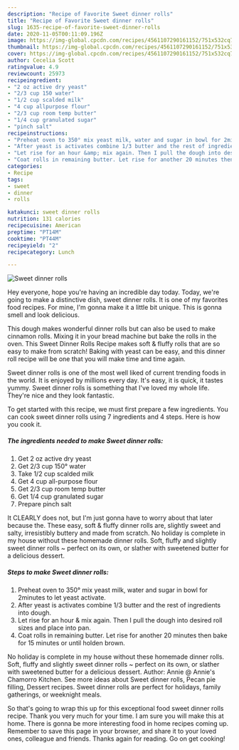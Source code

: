 ```yaml
---
description: "Recipe of Favorite Sweet dinner rolls"
title: "Recipe of Favorite Sweet dinner rolls"
slug: 1635-recipe-of-favorite-sweet-dinner-rolls
date: 2020-11-05T00:11:09.196Z
image: https://img-global.cpcdn.com/recipes/4561107290161152/751x532cq70/sweet-dinner-rolls-recipe-main-photo.jpg
thumbnail: https://img-global.cpcdn.com/recipes/4561107290161152/751x532cq70/sweet-dinner-rolls-recipe-main-photo.jpg
cover: https://img-global.cpcdn.com/recipes/4561107290161152/751x532cq70/sweet-dinner-rolls-recipe-main-photo.jpg
author: Cecelia Scott
ratingvalue: 4.9
reviewcount: 25973
recipeingredient:
- "2 oz active dry yeast"
- "2/3 cup 150 water"
- "1/2 cup scalded milk"
- "4 cup allpurpose flour"
- "2/3 cup room temp butter"
- "1/4 cup granulated sugar"
- "pinch salt"
recipeinstructions:
- "Preheat oven to 350° mix yeast milk, water and sugar in bowl for 2minutes to let yeast activate."
- "After yeast is activates combine 1/3 butter and the rest of ingredients into dough."
- "Let rise for an hour &amp; mix again. Then I pull the dough into desired roll sizes and place into pan."
- "Coat rolls in remaining butter. Let rise for another 20 minutes then bake for 15 minutes or until holden brown."
categories:
- Recipe
tags:
- sweet
- dinner
- rolls

katakunci: sweet dinner rolls 
nutrition: 131 calories
recipecuisine: American
preptime: "PT14M"
cooktime: "PT44M"
recipeyield: "2"
recipecategory: Lunch

---
```



![Sweet dinner rolls](https://img-global.cpcdn.com/recipes/4561107290161152/751x532cq70/sweet-dinner-rolls-recipe-main-photo.jpg)

Hey everyone, hope you're having an incredible day today. Today, we're going to make a distinctive dish, sweet dinner rolls. It is one of my favorites food recipes. For mine, I'm gonna make it a little bit unique. This is gonna smell and look delicious.

This dough makes wonderful dinner rolls but can also be used to make cinnamon rolls. Mixing it in your bread machine but bake the rolls in the oven. This Sweet Dinner Rolls Recipe makes soft &amp; fluffy rolls that are so easy to make from scratch! Baking with yeast can be easy, and this dinner roll recipe will be one that you will make time and time again.

Sweet dinner rolls is one of the most well liked of current trending foods in the world. It is enjoyed by millions every day. It's easy, it is quick, it tastes yummy. Sweet dinner rolls is something that I've loved my whole life. They're nice and they look fantastic.


To get started with this recipe, we must first prepare a few ingredients. You can cook sweet dinner rolls using 7 ingredients and 4 steps. Here is how you cook it.

<!--inarticleads1-->

##### The ingredients needed to make Sweet dinner rolls:

1. Get 2 oz active dry yeast
1. Get 2/3 cup 150° water
1. Take 1/2 cup scalded milk
1. Get 4 cup all-purpose flour
1. Get 2/3 cup room temp butter
1. Get 1/4 cup granulated sugar
1. Prepare pinch salt


It CLEARLY does not, but I&#39;m just gonna have to worry about that later because the. These easy, soft &amp; fluffy dinner rolls are, slightly sweet and salty, irresistibly buttery and made from scratch. No holiday is complete in my house without these homemade dinner rolls. Soft, fluffy and slightly sweet dinner rolls ~ perfect on its own, or slather with sweetened butter for a delicious dessert. 

<!--inarticleads2-->

##### Steps to make Sweet dinner rolls:

1. Preheat oven to 350° mix yeast milk, water and sugar in bowl for 2minutes to let yeast activate.
1. After yeast is activates combine 1/3 butter and the rest of ingredients into dough.
1. Let rise for an hour &amp; mix again. Then I pull the dough into desired roll sizes and place into pan.
1. Coat rolls in remaining butter. Let rise for another 20 minutes then bake for 15 minutes or until holden brown.


No holiday is complete in my house without these homemade dinner rolls. Soft, fluffy and slightly sweet dinner rolls ~ perfect on its own, or slather with sweetened butter for a delicious dessert. Author: Annie @ Annie&#39;s Chamorro Kitchen. See more ideas about Sweet dinner rolls, Pecan pie filling, Dessert recipes. Sweet dinner rolls are perfect for holidays, family gatherings, or weeknight meals. 

So that's going to wrap this up for this exceptional food sweet dinner rolls recipe. Thank you very much for your time. I am sure you will make this at home. There is gonna be more interesting food in home recipes coming up. Remember to save this page in your browser, and share it to your loved ones, colleague and friends. Thanks again for reading. Go on get cooking!
